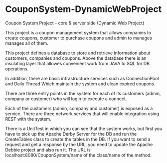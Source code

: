 # CouponSystem-DynamicWebProject

Coupon System Project - core & server side (Dynamic Web Project)

This project is a coupon management system that allows companies to create coupons, customer to purchase coupons and admin to manages manages all of them.

This project defines a database to store and retrieve information about customers, companies and coupons. Above the database there is an insulating layer that allowes convenient work from JAVA to SQL for DB operations.

In addition, there are basic infrastructure services such as ConnectionPool and Daily Thread Which maintain the system and clean expired coupons.

There are three entry points in the system for each of its customers (admin, company or customer) who will login to execute a connect.

Each of the customers (admin, company and customer) is exposed as a service. There are three network services that will enable integration using REST with the system.

There is a UnitTest in which you can see that the system works, but first you have to pick up the Apache Derby Server for the DB and run the CreateTables class to create the tables in the DB.
If you want to send a request and get a response by the URL, you need to update the Apache Debbie project and also run it. The URL is localhost:8080/CouponSystem/name of the class/name of the method. 
